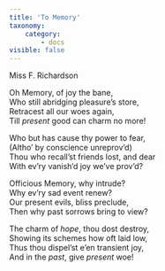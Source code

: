```yaml
---
title: 'To Memory'
taxonomy:
    category:
        - docs
visible: false
---
```


<div class="author">Miss F. Richardson</div>

Oh Memory, of joy the bane,  
Who still abridging pleasure’s store,  
Retracest all our woes again,  
Till *present* good can charm no more!  
  
Who but has cause thy power to fear,  
(Altho’ by conscience unreprov’d)  
Thou who recall’st friends lost, and dear  
With ev’ry vanish’d joy we’ve prov’d?  
  
Officious Memory, why intrude?  
Why ev’ry sad event renew?  
Our present evils, bliss preclude,  
Then why past sorrows bring to view?  
  
The charm of *hope*, thou dost destroy,  
Showing its schemes how oft laid low,  
Thus thou dispel’st e’en transient joy,  
And in the *past*, give *present* woe!